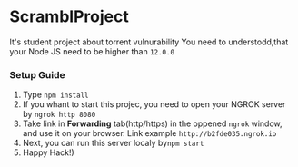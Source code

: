 # ScramblProject

It's student project about torrent vulnurability
You need to understodd,that your Node JS need to be higher than `12.0.0`

### Setup Guide

1. Type `npm install`
2. If you whant to start this projec, you need to open your NGROK server by `ngrok http 8080`
3. Take link in **Forwarding** tab(http/https) in the oppened `ngrok` window, and use it on your browser. Link example `http://b2fde035.ngrok.io`
4. Next, you can run this server localy by`npm start`
5. Happy Hack!)
